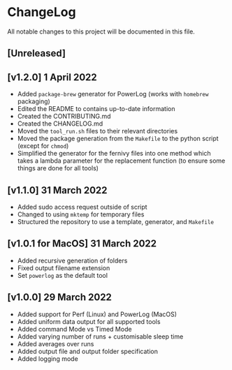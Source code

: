 # ChangeLog

All notable changes to this project will be documented in this file.

## [Unreleased]

## [v1.2.0] 1 April 2022
- Added `package-brew` generator for PowerLog (works with `homebrew` packaging)
- Edited the README to contains up-to-date information
- Created the CONTRIBUTING.md
- Created the CHANGELOG.md
- Moved the `tool_run.sh` files to their relevant directories
- Moved the package generation from the `Makefile` to the python script (except for `chmod`)
- Simplified the generator for the fernivy files into one method which takes a lambda parameter for the replacement function (to ensure some things are done for all tools)

## [v1.1.0] 31 March 2022
- Added sudo access request outside of script
- Changed to using `mktemp` for temporary files
- Structured the repository to use a template, generator, and `Makefile`

## [v1.0.1 for MacOS] 31 March 2022
- Added recursive generation of folders
- Fixed output filename extension
- Set `powerlog` as the default tool

## [v1.0.0]  29 March 2022
- Added support for Perf (Linux) and PowerLog (MacOS)
- Added uniform data output for all supported tools
- Added command Mode vs Timed Mode
- Added varying number of runs + customisable sleep time
- Added averages over runs
- Added output file and output folder specification
- Added logging mode
